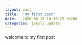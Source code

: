 ```yaml
---
layout: post
title:  "My first post"
date:   2020-08-12 10:19:25 +0200
categories: jekyll update
---
```

welcome to my first post

